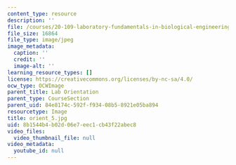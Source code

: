```yaml
---
content_type: resource
description: ''
file: /courses/20-109-laboratory-fundamentals-in-biological-engineering-spring-2010/8b1544b4b02d06e7eec1cb43f22abec8_orient_5.jpg
file_size: 16864
file_type: image/jpeg
image_metadata:
  caption: ''
  credit: ''
  image-alt: ''
learning_resource_types: []
license: https://creativecommons.org/licenses/by-nc-sa/4.0/
ocw_type: OCWImage
parent_title: Lab Orientation
parent_type: CourseSection
parent_uid: 84e8174c-592f-f934-08b5-8921e05ba894
resourcetype: Image
title: orient_5.jpg
uid: 8b1544b4-b02d-06e7-eec1-cb43f22abec8
video_files:
  video_thumbnail_file: null
video_metadata:
  youtube_id: null
---
```

